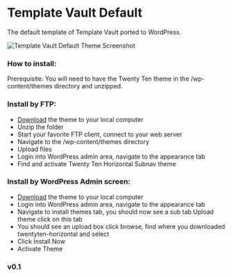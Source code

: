 # Template Vault Default

The default template of Template Vault ported to WordPress.

![Template Vault Default Theme Screenshot](https://i.imgur.com/2WVKQDr.png)

### How to install:

Prerequisite: You will need to have the Twenty Ten theme in the /wp-content/themes directory and unzipped.

### Install by FTP:

 * [Download](https://github.com/tempvault/tvdefault/archive/master.zip) the theme to your local computer
 * Unzip the folder
 * Start your favorite FTP client, connect to your web server
 * Navigate to the /wp-content/themes directory
 * Upload files
 * Login into WordPress admin area, navigate to the appearance tab
 * Find and activate Twenty Ten Horizontal Subnav theme

### Install by WordPress Admin screen:

 * [Download](https://github.com/tempvault/tvdefault/archive/master.zip) the theme to your local computer
 * Login into WordPress admin area, navigate to the appearance tab
 * Navigate to install themes tab, you should now see a sub tab Upload theme click on this tab
 * You should see an upload box click browse, find where you downloaded twentyten-horizontal and select
 * Click Install Now
 * Activate Theme

### v0.1